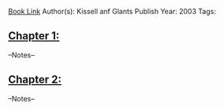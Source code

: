 
[Book Link]()
Author(s): Kissell anf Glants
Publish Year: 2003
Tags:

## <u>Chapter 1: </u>
–Notes–


## <u>Chapter 2:</u>
–Notes–